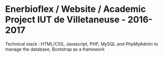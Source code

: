 # Enerbioflex / Website / Academic Project IUT de Villetaneuse - 2016-2017
Technical stack : HTML/CSS, Javascript, PHP, MySQL and PhpMyAdmin to manage the database, Bootstrap as a framework
